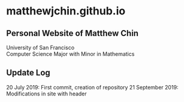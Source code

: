 # matthewjchin.github.io

## Personal Website of Matthew Chin <br>
University of San Francisco<br>
Computer Science Major with Minor in Mathematics<br>

## Update Log
20 July 2019: First commit, creation of repository
21 September 2019: Modifications in site with header


